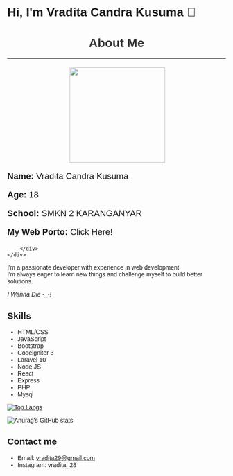 # Hi, I'm Vradita Candra Kusuma 👋


<body style="font-family: Arial, sans-serif; padding: 20px;">
    <h1 style="text-align: center; color: #333;">About Me</h1>
    <hr style="margin-bottom: 20px;">
    <div>
            <div style="display: flex; justify-content: center;">
                 <img src="https://tenor.com/id/view/tkthao219-bubududu-panda-gif-22124378.gif" align="right" width="220px" height="220px">
            </div>
            <p style="font-size: 20px;"><strong>Name:</strong> Vradita Candra Kusuma</p>
            <p style="font-size: 20px;"><strong>Age:</strong> 18 </p>
            <p style="font-size: 20px;"><strong>School:</strong> SMKN 2 KARANGANYAR </p>
          <p style="font-size: 20px;">
  <strong>My Web Porto:</strong>
  <a style="text-decoration:none;" href="https://vraditaporto1.vercel.app/" target="_blank" rel="noopener noreferrer">
    Click Here!
  </a>
</p>

        </div>
    </div>
</body>

I'm a passionate developer with experience in web development. <br>
I'm always eager to learn new things and challenge myself to 
build better solutions.

<i>I Wanna Die -_-!</i>

## Skills
- HTML/CSS
- JavaScript
- Bootstrap
- Codeigniter 3
- Laravel 10
- Node JS
- React
- Express
- PHP
- Mysql

[![Top Langs](https://github-readme-stats.vercel.app/api/top-langs/?username=Vradita34&hide_progress=true)](https://github.com/Vradita34/github-readme-stats)

![Anurag's GitHub stats](https://github-readme-stats.vercel.app/api?username=Vradita34&show_icons=true&theme=dracula)

## Contact me
- Email: vradita29@gmail.com
- Instagram: vradita_28
